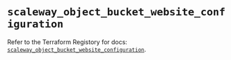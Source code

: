 # `scaleway_object_bucket_website_configuration`

Refer to the Terraform Registory for docs: [`scaleway_object_bucket_website_configuration`](https://www.terraform.io/docs/providers/scaleway/r/object_bucket_website_configuration).
